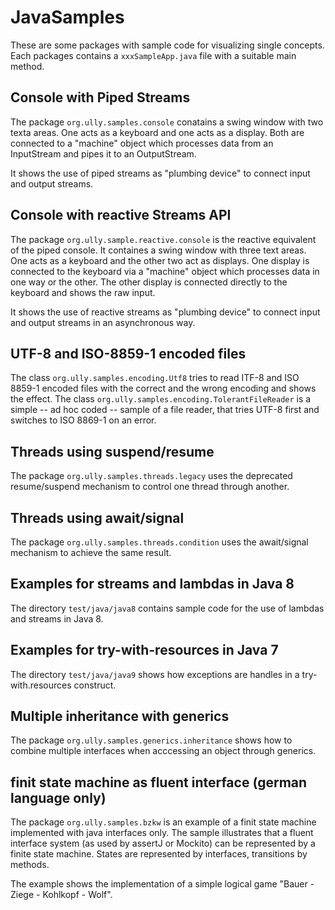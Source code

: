 # JavaSamples
These are some packages with sample code for visualizing single concepts.
Each packages contains a `xxxSampleApp.java` file with a suitable main method.

## Console with Piped Streams
The package `org.ully.samples.console` conatains a swing window with two texta areas.
One acts as a keyboard and one acts as a display. Both are connected to a "machine" object
which processes data from an InputStream and pipes it to an OutputStream.

It shows the use of piped streams as "plumbing device" to connect input and output streams.

## Console with reactive Streams API
The package `org.ully.sample.reactive.console` is the reactive equivalent of the piped console.
It containes a swing window with three text areas. 
One acts as a keyboard and the other two act as displays.
One display is connected to the keyboard via a "machine" object which processes data in one way or the other.
The other display is connected directly to the keyboard and shows the raw input.

It shows the use of reactive streams as "plumbing device" to connect input and output streams
in an asynchronous way.

## UTF-8 and ISO-8859-1 encoded files ##
The class `org.ully.samples.encoding.Utf8` tries to read ITF-8 and ISO 8859-1 encoded files
with the correct and the wrong encoding and shows the effect.
The class `org.ully.samples.encoding.TolerantFileReader` is a simple -- ad hoc coded -- sample
of a file reader, that tries UTF-8 first and switches to ISO 8869-1 on an error.

## Threads using suspend/resume
The package `org.ully.samples.threads.legacy` uses the deprecated resume/suspend
mechanism to control one thread through another.

## Threads using await/signal 
The package `org.ully.samples.threads.condition` uses the await/signal mechanism to
achieve the same result.

## Examples for streams and lambdas in Java 8
The directory `test/java/java8` contains sample code for the use of lambdas and streams in Java 8.

## Examples for try-with-resources in Java 7
The directory `test/java/java9` shows how exceptions are handles in a try-with.resources construct. 

## Multiple inheritance with generics
The package `org.ully.samples.generics.inheritance` shows how to combine multiple interfaces
when acccessing an object through generics.

## finit state machine as fluent interface (german language only)
The package `org.ully.samples.bzkw` is an example of a finit state machine implemented with java interfaces only.
The sample illustrates that a fluent interface system (as used by assertJ or Mockito) can be represented by
a finite state machine. States are represented by interfaces, transitions by methods.

The example shows the implementation of a simple logical game "Bauer - Ziege - Kohlkopf - Wolf".

